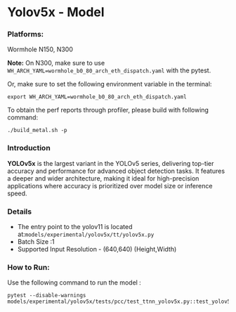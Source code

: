 # Yolov5x - Model

### Platforms:

Wormhole N150, N300

**Note:** On N300, make sure to use `WH_ARCH_YAML=wormhole_b0_80_arch_eth_dispatch.yaml` with the pytest.

Or, make sure to set the following environment variable in the terminal:
```
export WH_ARCH_YAML=wormhole_b0_80_arch_eth_dispatch.yaml
```

To obtain the perf reports through profiler, please build with following command:
```
./build_metal.sh -p
```

### Introduction

**YOLOv5x** is the largest variant in the YOLOv5 series, delivering top-tier accuracy and performance for advanced object detection tasks. It features a deeper and wider architecture, making it ideal for high-precision applications where accuracy is prioritized over model size or inference speed.


### Details

- The entry point to the yolov11 is located at:`models/experimental/yolov5x/tt/yolov5x.py`
- Batch Size :1
- Supported Input Resolution - (640,640) (Height,Width)

### How to Run:

Use the following command to run the model :

```
pytest --disable-warnings models/experimental/yolov5x/tests/pcc/test_ttnn_yolov5x.py::test_yolov5x
```
